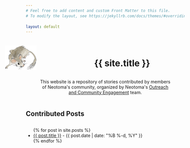 ```yaml
---
# Feel free to add content and custom Front Matter to this file.
# To modify the layout, see https://jekyllrb.com/docs/themes/#overriding-theme-defaults

layout: default
---
```


<style>
body {
  margin-left: 10%;
  margin-right: 10%;
}
  
</style>

<head>
  <title>Neotoma Community Stores</title>
</head>

<div style="display:grid;grid-template-rows: 1fr 1fr; margin: 3%; margin-bottom: 0%;">
<div style="position: relative; border: 1px solid var(--neotoma-brown-450); background: linear-gradient(135deg, var(--neotoma-gray-150) 0%, var(--neotoma-brown-0) 100%); width: 136%; padding-top: 20px; display:grid; grid-template-columns: 1fr 5fr; align-items:center; justify-items: center; justify-self:center;">
  <img style="width:100px;padding-bottom:15px;" src="https://raw.githubusercontent.com/NeotomaCommunity/NeotomaCommunity.github.io/278cda48e3d7f51e90188bc0fa89fb4fa73f43b2/images/packrat-logo.svg"/>
<h1>{{ site.title }}</h1>
</div>
<div style="text-align: center; margin-left: 5%; margin-right: 5%;">
<p> This website is a repository of stories contributed by members of Neotoma's community, organized by Neotoma's <a href="https://www.neotomadb.org/outreach" target="_blank"> Outreach and Community Engagement</a> team.</p>
</div>
</div>

<div style="display: grid; grid-template-rows: 1fr 10fr;">
  <h2 style="margin-top: 0px; padding-top: 0px;">Contributed Posts</h2>
<ul>
{% for post in site.posts %}
  <li>
    <a href="{{ post.url | relative_url }}">{{ post.title }}</a>
    <span> - {{ post.date | date: "%B %-d, %Y" }}</span>
  </li>
{% endfor %}
</ul>
</div>
